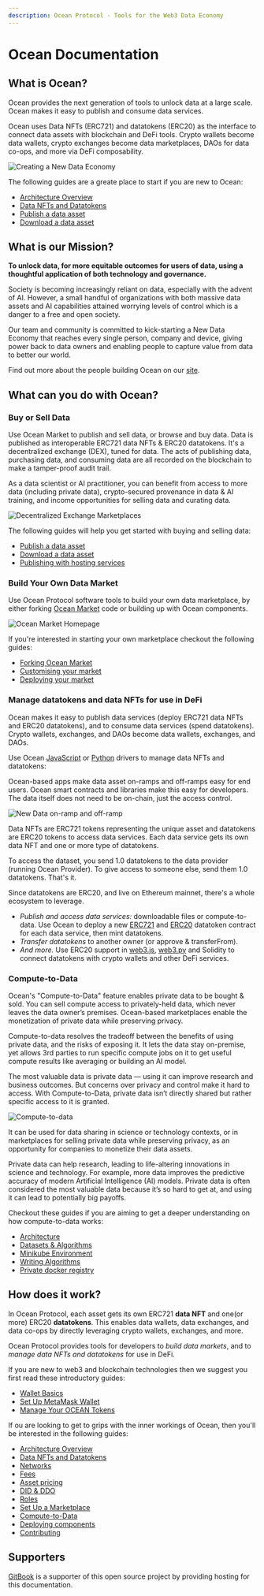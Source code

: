 ```yaml
---
description: Ocean Protocol - Tools for the Web3 Data Economy
---
```


# Ocean Documentation

## What is Ocean?

Ocean provides the next generation of tools to unlock data at a large scale. Ocean makes it easy to publish and consume data services.

Ocean uses Data NFTs (ERC721) and datatokens (ERC20) as the interface to connect data assets with blockchain and DeFi tools. Crypto wallets become data wallets, crypto exchanges become data marketplaces, DAOs for data co-ops, and more via DeFi composability.

![Creating a New Data Economy](./.gitbook/assets/architecture/feature-datascience@2x.webp)

The following guides are a greate place to start if you are new to Ocean:

- [Architecture Overview](core-concepts/architecture.md)
- [Data NFTs and Datatokens](core-concepts/datanft-and-datatoken.md)
- [Publish a data asset](using-ocean-market/marketplace-publish-data-asset.md)
- [Download a data asset](using-ocean-market/marketplace-download-data-asset.md)

## What is our Mission?

**To unlock data, for more equitable outcomes for users of data, using a thoughtful application of both technology and governance.**

Society is becoming increasingly reliant on data, especially with the advent of AI. However, a small handful of organizations with both massive data assets and AI capabilities attained worrying levels of control which is a danger to a free and open society.

Our team and community is committed to kick-starting a New Data Economy that reaches every single person, company and device, giving power back to data owners and enabling people to capture value from data to better our world.

Find out more about the people building Ocean on our [site](https://oceanprotocol.com/about).

## What can you do with Ocean?

### Buy or Sell Data

Use Ocean Market to publish and sell data, or browse and buy data. Data is published as interoperable ERC721 data NFTs & ERC20 datatokens. It's a decentralized exchange (DEX), tuned for data. The acts of publishing data, purchasing data, and consuming data are all recorded on the blockchain to make a tamper-proof audit trail.

As a data scientist or AI practitioner, you can benefit from access to more data (including private data), crypto-secured provenance in data & AI training, and income opportunities for selling data and curating data.

![Decentralized Exchange Marketplaces](./.gitbook/assets/architecture/feature-marketplaces@2x.webp)

The following guides will help you get started with buying and selling data:

- [Publish a data asset](using-ocean-market/marketplace-publish-data-asset.md)
- [Download a data asset](using-ocean-market/marketplace-download-data-asset.md)
- [Publishing with hosting services](using-ocean-market/asset-hosting.md)

### Build Your Own Data Market

Use Ocean Protocol software tools to build your own data marketplace, by either forking [Ocean Market](https://v4.market.oceanprotocol.com/) code or building up with Ocean components.

![Ocean Market Homepage](./.gitbook/assets/ocean-market-homepage.png)

If you're interested in starting your own marketplace checkout the following guides:

- [Forking Ocean Market](building-with-ocean/build-a-marketplace/forking-ocean-market.md)
- [Customising your market](building-with-ocean/build-a-marketplace/customising-your-market.md)
- [Deploying your market](building-with-ocean/build-a-marketplace/deploying-market.md)

### Manage datatokens and data NFTs for use in DeFi

Ocean makes it easy to publish data services (deploy ERC721 data NFTs and ERC20 datatokens), and to consume data services (spend datatokens). Crypto wallets, exchanges, and DAOs become data wallets, exchanges, and DAOs.

Use Ocean [JavaScript](https://github.com/oceanprotocol/ocean.js) or [Python](https://github.com/oceanprotocol/ocean.py) drivers to manage data NFTs and datatokens:

Ocean-based apps make data asset on-ramps and off-ramps easy for end users. Ocean smart contracts and libraries make this easy for developers. The data itself does not need to be on-chain, just the access control.

![New Data on-ramp and off-ramp](./.gitbook/assets/architecture/new-ramp-on-crypto-ramp-off.webp)

Data NFTs are ERC721 tokens representing the unique asset and datatokens are ERC20 tokens to access data services. Each data service gets its own data NFT and one or more type of datatokens.

To access the dataset, you send 1.0 datatokens to the data provider (running Ocean Provider). To give access to someone else, send them 1.0 datatokens. That's it.

Since datatokens are ERC20, and live on Ethereum mainnet, there's a whole ecosystem to leverage.

- _Publish and access data services:_ downloadable files or compute-to-data. Use Ocean to deploy a new [ERC721](https://github.com/ethereum/EIPs/blob/master/EIPS/eip-721.md) and [ERC20](https://github.com/ethereum/EIPs/blob/7f4f0377730f5fc266824084188cc17cf246932e/EIPS/eip-20.md) datatoken contract for each data service, then mint datatokens.
- _Transfer datatokens_ to another owner (or approve & transferFrom).
- _And more._ Use ERC20 support in [web3.js](https://web3js.readthedocs.io/), [web3.py](https://web3py.readthedocs.io/en/stable/examples.html#working-with-an-erc20-token-contract) and Solidity to connect datatokens with crypto wallets and other DeFi services.

### Compute-to-Data

Ocean's "Compute-to-Data" feature enables private data to be bought & sold. You can sell compute access to privately-held data, which never leaves the data owner’s premises. Ocean-based marketplaces enable the monetization of private data while preserving privacy.

Compute-to-data resolves the tradeoff between the benefits of using private data, and the risks of exposing it. It lets the data stay on-premise, yet allows 3rd parties to run specific compute jobs on it to get useful compute results like averaging or building an AI model.

The most valuable data is private data — using it can improve research and business outcomes. But concerns over privacy and control make it hard to access. With Compute-to-Data, private data isn’t directly shared but rather specific access to it is granted.

![Compute-to-data](./.gitbook/assets/architecture/feature-compute@2x.webp)

It can be used for data sharing in science or technology contexts, or in marketplaces for selling private data while preserving privacy, as an opportunity for companies to monetize their data assets.

Private data can help research, leading to life-altering innovations in science and technology. For example, more data improves the predictive accuracy of modern Artificial Intelligence (AI) models. Private data is often considered the most valuable data because it’s so hard to get at, and using it can lead to potentially big payoffs.

Checkout these guides if you are aiming to get a deeper understanding on how compute-to-data works:

- [Architecture](building-with-ocean/compute-to-data/compute-to-data-architecture.md)
- [Datasets & Algorithms](building-with-ocean/compute-to-data/compute-to-data-datasets-algorithms.md)
- [Minikube Environment](building-with-ocean/compute-to-data/compute-to-data-minikube.md)
- [Writing Algorithms](building-with-ocean/compute-to-data/compute-to-data-algorithms.md)
- [Private docker registry](building-with-ocean/compute-to-data/compute-to-data-docker-registry.md)

## How does it work?

In Ocean Protocol, each asset gets its own ERC721 **data NFT** and one(or more) ERC20 **datatokens**. This enables data wallets, data exchanges, and data co-ops by directly leveraging crypto wallets, exchanges, and more.

Ocean Protocol provides tools for developers to _build data markets_, and to _manage data NFTs and datatokens_ for use in DeFi.

If you are new to web3 and blockchain technologies then we suggest you first read these introductory guides:

- [Wallet Basics](building-with-ocean/wallets.md)
- [Set Up MetaMask Wallet](orientation/metamask-setup.md)
- [Manage Your OCEAN Tokens](building-with-ocean/wallets-and-ocean-tokens.md)

If ou are looking to get to grips with the inner workings of Ocean, then you'll be interested in the following guides:

- [Architecture Overview](./core-concepts/architecture.md)
- [Data NFTs and Datatokens](./core-concepts/datanft-and-datatoken.md)
- [Networks](./core-concepts/networks.md)
- [Fees](./core-concepts/fees.md)
- [Asset pricing](./core-concepts/asset-pricing.md)
- [DID & DDO](./core-concepts/did-ddo.md)
- [Roles](./core-concepts/roles.md)
- [Set Up a Marketplace](./building-with-ocean/marketplace.md)
- [Compute-to-Data](./building-with-ocean/compute-to-data/README.md)
- [Deploying components](building-with-ocean/deploying-components/README.md)
- [Contributing](core-concepts/contributing.md)

## Supporters

[GitBook](https://www.gitbook.com/) is a supporter of this open source project by providing hosting for this documentation.
